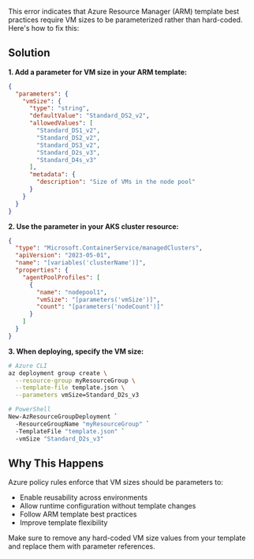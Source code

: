 This error indicates that Azure Resource Manager (ARM) template best practices require VM sizes to be parameterized rather than hard-coded. Here's how to fix this:

## Solution

**1. Add a parameter for VM size in your ARM template:**

```json
{
  "parameters": {
    "vmSize": {
      "type": "string",
      "defaultValue": "Standard_DS2_v2",
      "allowedValues": [
        "Standard_DS1_v2",
        "Standard_DS2_v2",
        "Standard_DS3_v2",
        "Standard_D2s_v3",
        "Standard_D4s_v3"
      ],
      "metadata": {
        "description": "Size of VMs in the node pool"
      }
    }
  }
}
```

**2. Use the parameter in your AKS cluster resource:**

```json
{
  "type": "Microsoft.ContainerService/managedClusters",
  "apiVersion": "2023-05-01",
  "name": "[variables('clusterName')]",
  "properties": {
    "agentPoolProfiles": [
      {
        "name": "nodepool1",
        "vmSize": "[parameters('vmSize')]",
        "count": "[parameters('nodeCount')]"
      }
    ]
  }
}
```

**3. When deploying, specify the VM size:**

```bash
# Azure CLI
az deployment group create \
  --resource-group myResourceGroup \
  --template-file template.json \
  --parameters vmSize=Standard_D2s_v3

# PowerShell
New-AzResourceGroupDeployment `
  -ResourceGroupName "myResourceGroup" `
  -TemplateFile "template.json" `
  -vmSize "Standard_D2s_v3"
```

## Why This Happens

Azure policy rules enforce that VM sizes should be parameters to:
- Enable reusability across environments
- Allow runtime configuration without template changes
- Follow ARM template best practices
- Improve template flexibility

Make sure to remove any hard-coded VM size values from your template and replace them with parameter references.